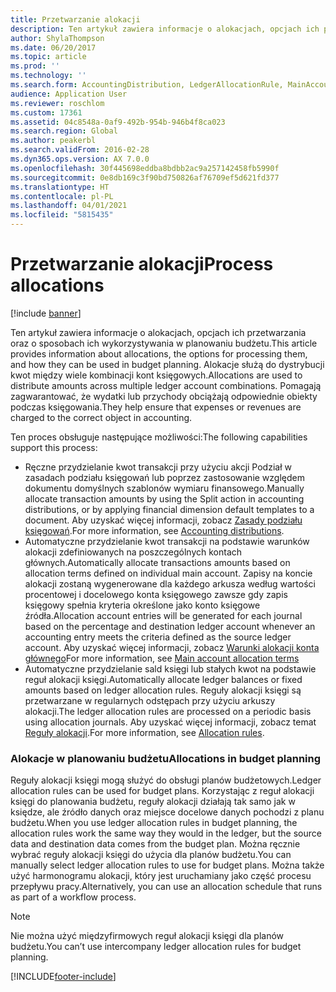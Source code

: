 ```yaml
---
title: Przetwarzanie alokacji
description: Ten artykuł zawiera informacje o alokacjach, opcjach ich przetwarzania w Microsoft Dynamics 365 Finance oraz o sposobach ich wykorzystywania w planowaniu budżetu. Alokacje służą do dystrybucji kwot między wiele kombinacji kont księgowych. Pomagają zagwarantować, że wydatki lub przychody obciążają odpowiednie obiekty podczas księgowania.
author: ShylaThompson
ms.date: 06/20/2017
ms.topic: article
ms.prod: ''
ms.technology: ''
ms.search.form: AccountingDistribution, LedgerAllocationRule, MainAccount
audience: Application User
ms.reviewer: roschlom
ms.custom: 17361
ms.assetid: 04c8548a-0af9-492b-954b-946b4f8ca023
ms.search.region: Global
ms.author: peakerbl
ms.search.validFrom: 2016-02-28
ms.dyn365.ops.version: AX 7.0.0
ms.openlocfilehash: 30f445698eddba8bdbb2ac9a257142458fb5990f
ms.sourcegitcommit: 0e8db169c3f90bd750826af76709ef5d621fd377
ms.translationtype: HT
ms.contentlocale: pl-PL
ms.lasthandoff: 04/01/2021
ms.locfileid: "5815435"
---
```

# <a name="process-allocations"></a><span data-ttu-id="2e845-105">Przetwarzanie alokacji</span><span class="sxs-lookup"><span data-stu-id="2e845-105">Process allocations</span></span>

[!include [banner](../includes/banner.md)]

<span data-ttu-id="2e845-106">Ten artykuł zawiera informacje o alokacjach, opcjach ich przetwarzania oraz o sposobach ich wykorzystywania w planowaniu budżetu.</span><span class="sxs-lookup"><span data-stu-id="2e845-106">This article provides information about allocations, the options for processing them, and how they can be used in budget planning.</span></span> <span data-ttu-id="2e845-107">Alokacje służą do dystrybucji kwot między wiele kombinacji kont księgowych.</span><span class="sxs-lookup"><span data-stu-id="2e845-107">Allocations are used to distribute amounts across multiple ledger account combinations.</span></span> <span data-ttu-id="2e845-108">Pomagają zagwarantować, że wydatki lub przychody obciążają odpowiednie obiekty podczas księgowania.</span><span class="sxs-lookup"><span data-stu-id="2e845-108">They help ensure that expenses or revenues are charged to the correct object in accounting.</span></span>

<span data-ttu-id="2e845-109">Ten proces obsługuje następujące możliwości:</span><span class="sxs-lookup"><span data-stu-id="2e845-109">The following capabilities support this process:</span></span>

-   <span data-ttu-id="2e845-110">Ręczne przydzielanie kwot transakcji przy użyciu akcji Podział w zasadach podziału księgowań lub poprzez zastosowanie względem dokumentu domyślnych szablonów wymiaru finansowego.</span><span class="sxs-lookup"><span data-stu-id="2e845-110">Manually allocate transaction amounts by using the Split action in accounting distributions, or by applying financial dimension default templates to a document.</span></span> <span data-ttu-id="2e845-111">Aby uzyskać więcej informacji, zobacz [Zasady podziału księgowań](../accounts-payable/accounting-distributions.md).</span><span class="sxs-lookup"><span data-stu-id="2e845-111">For more information, see [Accounting distributions](../accounts-payable/accounting-distributions.md).</span></span>
-   <span data-ttu-id="2e845-112">Automatyczne przydzielanie kwot transakcji na podstawie warunków alokacji zdefiniowanych na poszczególnych kontach głównych.</span><span class="sxs-lookup"><span data-stu-id="2e845-112">Automatically allocate transactions amounts based on allocation terms defined on individual main account.</span></span> <span data-ttu-id="2e845-113">Zapisy na koncie alokacji zostaną wygenerowane dla każdego arkusza według wartości procentowej i docelowego konta księgowego zawsze gdy zapis księgowy spełnia kryteria określone jako konto księgowe źródła.</span><span class="sxs-lookup"><span data-stu-id="2e845-113">Allocation account entries will be generated for each journal based on the percentage and destination ledger account whenever an accounting entry meets the criteria defined as the source ledger account.</span></span> <span data-ttu-id="2e845-114">Aby uzyskać więcej informacji, zobacz [Warunki alokacji konta głównego](../general-ledger/main-account-allocation-terms.md)</span><span class="sxs-lookup"><span data-stu-id="2e845-114">For more information, see [Main account allocation terms](../general-ledger/main-account-allocation-terms.md)</span></span>
-   <span data-ttu-id="2e845-115">Automatyczne przydzielanie sald księgi lub stałych kwot na podstawie reguł alokacji księgi.</span><span class="sxs-lookup"><span data-stu-id="2e845-115">Automatically allocate ledger balances or fixed amounts based on ledger allocation rules.</span></span> <span data-ttu-id="2e845-116">Reguły alokacji księgi są przetwarzane w regularnych odstępach przy użyciu arkuszy alokacji.</span><span class="sxs-lookup"><span data-stu-id="2e845-116">The ledger allocation rules are processed on a periodic basis using allocation journals.</span></span> <span data-ttu-id="2e845-117">Aby uzyskać więcej informacji, zobacz temat [Reguły alokacji](../general-ledger/ledger-allocation-rules.md).</span><span class="sxs-lookup"><span data-stu-id="2e845-117">For more information, see [Allocation rules](../general-ledger/ledger-allocation-rules.md).</span></span>

###  <a name="allocations-in-budget-planning"></a><span data-ttu-id="2e845-118">Alokacje w planowaniu budżetu</span><span class="sxs-lookup"><span data-stu-id="2e845-118">Allocations in budget planning</span></span>

<span data-ttu-id="2e845-119">Reguły alokacji księgi mogą służyć do obsługi planów budżetowych.</span><span class="sxs-lookup"><span data-stu-id="2e845-119">Ledger allocation rules can be used for budget plans.</span></span> <span data-ttu-id="2e845-120">Korzystając z reguł alokacji księgi do planowania budżetu, reguły alokacji działają tak samo jak w księdze, ale źródło danych oraz miejsce docelowe danych pochodzi z planu budżetu.</span><span class="sxs-lookup"><span data-stu-id="2e845-120">When you use ledger allocation rules in budget planning, the allocation rules work the same way they would in the ledger, but the source data and destination data comes from the budget plan.</span></span> <span data-ttu-id="2e845-121">Można ręcznie wybrać reguły alokacji księgi do użycia dla planów budżetu.</span><span class="sxs-lookup"><span data-stu-id="2e845-121">You can manually select ledger allocation rules to use for budget plans.</span></span> <span data-ttu-id="2e845-122">Można także użyć harmonogramu alokacji, który jest uruchamiany jako część procesu przepływu pracy.</span><span class="sxs-lookup"><span data-stu-id="2e845-122">Alternatively, you can use an allocation schedule that runs as part of a workflow process.</span></span>

> [!NOTE]
> <span data-ttu-id="2e845-123">Nie można użyć międzyfirmowych reguł alokacji księgi dla planów budżetu.</span><span class="sxs-lookup"><span data-stu-id="2e845-123">You can’t use intercompany ledger allocation rules for budget planning.</span></span>



[!INCLUDE[footer-include](../../includes/footer-banner.md)]